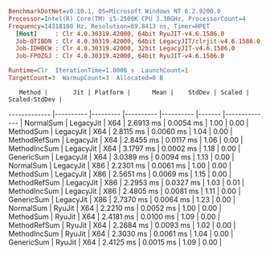 ``` ini

BenchmarkDotNet=v0.10.1, OS=Microsoft Windows NT 6.2.9200.0
Processor=Intel(R) Core(TM) i5-2500K CPU 3.30GHz, ProcessorCount=4
Frequency=14318180 Hz, Resolution=69.8413 ns, Timer=HPET
  [Host]     : Clr 4.0.30319.42000, 64bit RyuJIT-v4.6.1586.0
  Job-QTIBDN : Clr 4.0.30319.42000, 64bit LegacyJIT/clrjit-v4.6.1586.0;compatjit-v4.6.1586.0
  Job-IDHBCW : Clr 4.0.30319.42000, 32bit LegacyJIT-v4.6.1586.0
  Job-FPOZGJ : Clr 4.0.30319.42000, 64bit RyuJIT-v4.6.1586.0

Runtime=Clr  IterationTime=1.0000 s  LaunchCount=1  
TargetCount=3  WarmupCount=3  Allocated=0 B  

```
       Method |       Jit | Platform |      Mean |    StdDev | Scaled | Scaled-StdDev |
------------- |---------- |--------- |---------- |---------- |------- |-------------- |
    NormalSum | LegacyJit |      X64 | 2.6913 ms | 0.0054 ms |   1.00 |          0.00 |
    MethodSum | LegacyJit |      X64 | 2.8115 ms | 0.0060 ms |   1.04 |          0.00 |
 MethodRefSum | LegacyJit |      X64 | 2.8455 ms | 0.0117 ms |   1.06 |          0.00 |
 MethodIncSum | LegacyJit |      X64 | 3.1797 ms | 0.0002 ms |   1.18 |          0.00 |
   GenericSum | LegacyJit |      X64 | 3.0389 ms | 0.0094 ms |   1.13 |          0.00 |
    NormalSum | LegacyJit |      X86 | 2.2301 ms | 0.0061 ms |   1.00 |          0.00 |
    MethodSum | LegacyJit |      X86 | 2.5651 ms | 0.0069 ms |   1.15 |          0.00 |
 MethodRefSum | LegacyJit |      X86 | 2.2953 ms | 0.0327 ms |   1.03 |          0.01 |
 MethodIncSum | LegacyJit |      X86 | 2.4805 ms | 0.0081 ms |   1.11 |          0.00 |
   GenericSum | LegacyJit |      X86 | 2.7370 ms | 0.0064 ms |   1.23 |          0.00 |
    NormalSum |    RyuJit |      X64 | 2.2210 ms | 0.0052 ms |   1.00 |          0.00 |
    MethodSum |    RyuJit |      X64 | 2.4181 ms | 0.0100 ms |   1.09 |          0.00 |
 MethodRefSum |    RyuJit |      X64 | 2.2684 ms | 0.0093 ms |   1.02 |          0.00 |
 MethodIncSum |    RyuJit |      X64 | 2.3030 ms | 0.0061 ms |   1.04 |          0.00 |
   GenericSum |    RyuJit |      X64 | 2.4125 ms | 0.0015 ms |   1.09 |          0.00 |
